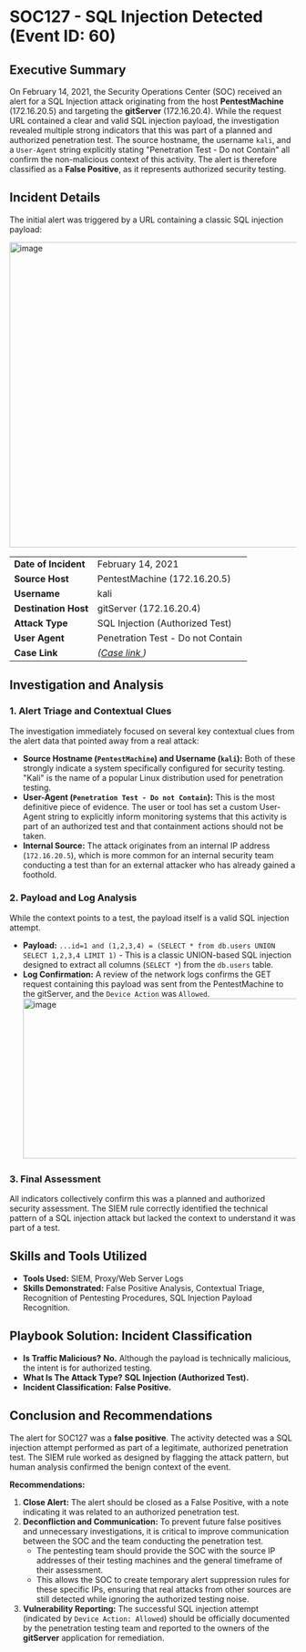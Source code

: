 # SOC127 - SQL Injection Detected (Event ID: 60)

## Executive Summary

On February 14, 2021, the Security Operations Center (SOC) received an alert for a SQL Injection attack originating from the host **PentestMachine** (172.16.20.5) and targeting the **gitServer** (172.16.20.4). While the request URL contained a clear and valid SQL injection payload, the investigation revealed multiple strong indicators that this was part of a planned and authorized penetration test. The source hostname, the username `kali`, and a `User-Agent` string explicitly stating "Penetration Test - Do not Contain" all confirm the non-malicious context of this activity. The alert is therefore classified as a **False Positive**, as it represents authorized security testing.

## Incident Details

The initial alert was triggered by a URL containing a classic SQL injection payload:

<img width="1444" height="536" alt="image" src="https://github.com/user-attachments/assets/388c4aed-43df-4b8b-832e-875e8d24afc8" />

| | |
| :--- | :--- |
| **Date of Incident**| February 14, 2021 |
| **Source Host**| PentestMachine (172.16.20.5) |
| **Username**| kali |
| **Destination Host**| gitServer (172.16.20.4) |
| **Attack Type**| SQL Injection (Authorized Test) |
| **User Agent**| Penetration Test - Do not Contain |
| **Case Link**| *([Case link ](https://app.letsdefend.io/case-management/casedetail/sohankanna/60))* |

## Investigation and Analysis

### 1. Alert Triage and Contextual Clues

The investigation immediately focused on several key contextual clues from the alert data that pointed away from a real attack:
*   **Source Hostname (`PentestMachine`) and Username (`kali`):** Both of these strongly indicate a system specifically configured for security testing. "Kali" is the name of a popular Linux distribution used for penetration testing.
*   **User-Agent (`Penetration Test - Do not Contain`):** This is the most definitive piece of evidence. The user or tool has set a custom User-Agent string to explicitly inform monitoring systems that this activity is part of an authorized test and that containment actions should not be taken.
*   **Internal Source:** The attack originates from an internal IP address (`172.16.20.5`), which is more common for an internal security team conducting a test than for an external attacker who has already gained a foothold.

### 2. Payload and Log Analysis

While the context points to a test, the payload itself is a valid SQL injection attempt.
*   **Payload:** `...id=1 and (1,2,3,4) = (SELECT * from db.users UNION SELECT 1,2,3,4 LIMIT 1)` - This is a classic UNION-based SQL injection designed to extract all columns (`SELECT *`) from the `db.users` table.
*   **Log Confirmation:** A review of the network logs confirms the GET request containing this payload was sent from the PentestMachine to the gitServer, and the `Device Action` was `Allowed`.
    <img width="668" height="281" alt="image" src="https://github.com/user-attachments/assets/4beae36a-5f85-4efe-b350-3bea20f461f4" />

### 3. Final Assessment

All indicators collectively confirm this was a planned and authorized security assessment. The SIEM rule correctly identified the technical pattern of a SQL injection attack but lacked the context to understand it was part of a test.

## Skills and Tools Utilized

*   **Tools Used:** SIEM, Proxy/Web Server Logs
*   **Skills Demonstrated:** False Positive Analysis, Contextual Triage, Recognition of Pentesting Procedures, SQL Injection Payload Recognition.

## Playbook Solution: Incident Classification

*   **Is Traffic Malicious?** **No.** Although the payload is technically malicious, the intent is for authorized testing.
*   **What Is The Attack Type?** **SQL Injection (Authorized Test).**
*   **Incident Classification:** **False Positive.**

## Conclusion and Recommendations

The alert for SOC127 was a **false positive**. The activity detected was a SQL injection attempt performed as part of a legitimate, authorized penetration test. The SIEM rule worked as designed by flagging the attack pattern, but human analysis confirmed the benign context of the event.

**Recommendations:**

1.  **Close Alert:** The alert should be closed as a False Positive, with a note indicating it was related to an authorized penetration test.
2.  **Deconfliction and Communication:** To prevent future false positives and unnecessary investigations, it is critical to improve communication between the SOC and the team conducting the penetration test.
    *   The pentesting team should provide the SOC with the source IP addresses of their testing machines and the general timeframe of their assessment.
    *   This allows the SOC to create temporary alert suppression rules for these specific IPs, ensuring that real attacks from other sources are still detected while ignoring the authorized testing noise.
3.  **Vulnerability Reporting:** The successful SQL injection attempt (indicated by `Device Action: Allowed`) should be officially documented by the penetration testing team and reported to the owners of the **gitServer** application for remediation.
























